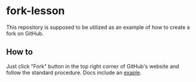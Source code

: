 # fork-lesson

This repository is supposed to be utilized as an example of how to create a fork on GitHub.

## How to

Just click "Fork" button in the top right corner of GitHub's website and follow the standard procedure. Docs include an [exaple](https://docs.github.com/en/get-started/quickstart/fork-a-repo#forking-a-repository).
